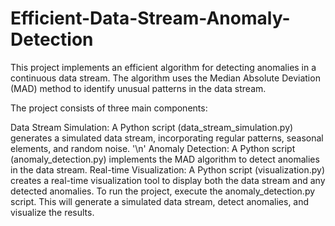 # Efficient-Data-Stream-Anomaly-Detection
This project implements an efficient algorithm for detecting anomalies in a continuous data stream. The algorithm uses the Median Absolute Deviation (MAD) method to identify unusual patterns in the data stream.

The project consists of three main components:

Data Stream Simulation: A Python script (data_stream_simulation.py) generates a simulated data stream, incorporating regular patterns, seasonal elements, and random noise.
'\n' Anomaly Detection: A Python script (anomaly_detection.py) implements the MAD algorithm to detect anomalies in the data stream.
Real-time Visualization: A Python script (visualization.py) creates a real-time visualization tool to display both the data stream and any detected anomalies.
To run the project, execute the anomaly_detection.py script. This will generate a simulated data stream, detect anomalies, and visualize the results.
